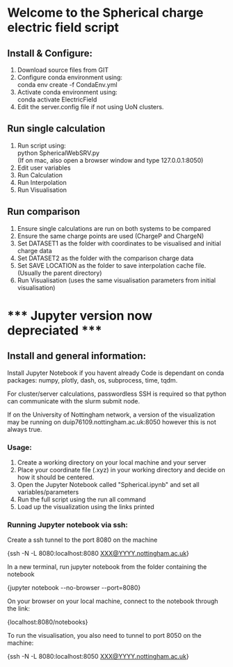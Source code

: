 # Welcome to the Spherical charge electric field script

## Install & Configure:
1. Download source files from GIT
2. Configure conda environment using: \
  conda env create -f CondaEnv.yml
3. Activate conda environment using: \
  conda activate ElectricField
4. Edit the server.config file if not using UoN clusters.

## Run single calculation
1. Run script using: \
  python SphericalWebSRV.py \
   (If on mac, also open a browser window and type 127.0.0.1:8050)
2. Edit user variables
3. Run Calculation
4. Run Interpolation
5. Run Visualisation

## Run comparison
1. Ensure single calculations are run on both systems to be compared
2. Ensure the same charge points are used (ChargeP and ChargeN)
3. Set DATASET1 as the folder with coordinates to be visualised and initial charge data
4. Set DATASET2 as the folder with the comparison charge data
5. Set SAVE LOCATION as the folder to save interpolation cache file. (Usually the parent directory)
6. Run Visualisation (uses the same visualisation parameters from initial visualisation)



# *** Jupyter version now depreciated ***

## Install and general information:

Install Jupyter Notebook if you havent already
Code is dependant on conda packages: numpy, plotly, dash, os, subprocess, time, tqdm.

For cluster/server calculations, passwordless SSH is required so that python can communicate with the slurm submit node.

If on the University of Nottingham network, a version of the visualization may be running on duip76109.nottingham.ac.uk:8050 however this is not always true.

### Usage:

1. Create a working directory on your local machine and your server
2. Place your coordinate file (.xyz) in your working directory and decide on how it should be centered.
3. Open the Jupyter Notebook called "Spherical.ipynb" and set all variables/parameters
4. Run the full script using the run all command
5. Load up the visualization using the links printed


### Running Jupyter notebook via ssh:

Create a ssh tunnel to the port 8080 on the machine 

{ssh -N -L 8080:localhost:8080 XXX@YYYY.nottingham.ac.uk}


In a new terminal, run jupyter notebook from the folder containing the notebook

{jupyter notebook --no-browser --port=8080}


On your browser on your local machine, connect to the notebook through the link:

{localhost:8080/notebooks}


To run the visualisation, you also need to tunnel to port 8050 on the machine:

{ssh -N -L 8080:localhost:8050 XXX@YYYY.nottingham.ac.uk}

